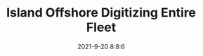 ---
"title": "Island Offshore Digitizing Entire Fleet"
"date": "2021-9-20 8:8:6"
"feed_name": "RIGZONE"
"feed_website": "http://www.rigzone.com/"
"feed_rss": "http://www.rigzone.com/news/rss/rigzone_latest.aspx"
"link": "https://www.rigzone.com/news/island_offshore_digitizing_entire_fleet-20-sep-2021-166465-article/?rss=true"
"file": "_posts/2021-1-1-3d5c449e2d183526dcd0939cc06f2e7752922de3.md"
"accident": "0"
"drilling": "0"
"dead": "0"
"injured": "0"
---